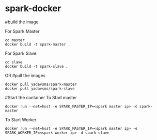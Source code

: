# spark-docker

#build the image

For Spark Master
```
cd master
docker build -t spark-master .
```
For Spark Slave

```
cd slave
docker build -t spark-slave .
```

OR
#pull the images
```
docker pull yadavsms/spark-master
docker pull yadavsms/spark-slave
```

#Start the container
To Start master

```
docker run --net=host -e SPARK_MASTER_IP=<spark master ip> -d spark-master
```

To Start Worker
```
docker run --net=host -e SPARK_MASTER_IP=<spark master ip> -e SPARK_WORKER_IP=<spark worker ip> -d spark-slave
```
